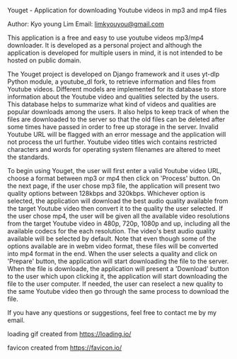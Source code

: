 
Youget - Application for downloading Youtube videos in mp3 and mp4 files

Author: Kyo young Lim
Email: limkyouyou@gmail.com

This application is a free and easy to use youtube videos mp3/mp4 downloader. It is developed as a personal project and although the application is developed for multiple users in mind, it is not intended to be hosted on public domain. 

The Youget project is developed on Django framework and it uses yt-dlp Python module, a youtube_dl fork, to retrieve information and files from Youtube videos. Different models are implemented for its database to store information about the Youtube video and qualities selected by the users. This database helps to summarize what kind of videos and qualities are popular downloads among the users. It also helps to keep track of when the files are downloaded to the server so that the old files can be deleted after some times have passed in order to free up storage in the server. Invalid Youtube URL will be flagged with an error message and the application will not process the url further. Youtube video titles wich contains restricted characters and words for operating system filenames are altered to meet the standards.

To begin using Youget, the user will first enter a valid Youtube video URL, choose a format between mp3 or mp4 then click on 'Process' button. On the next page, if the user chose mp3 file, the application will present two quality options between 128kbps and 320kbps. Whichever option is selected, the application will download the best audio quality available from the target Youtube video then convert it to the quality the user selected. If the user chose mp4, the user will be given all the available video resolutions from the target Youtube video in 480p, 720p, 1080p and up, including all the available codecs for the each resolution. The video's best audio quality available will be selected by default. Note that even though some of the options available are in webm video format, these files will be converted into mp4 format in the end. When the user selects a quality and click on 'Prepare' button, the application will start downloading the file to the server. When the file is downloade, the application will present a 'Download' button to the user which upon clicking it, the application will start downloading the file to the user computer. If needed, the user can reselect a new quality to the same Youtube video then go through the same process to download the file.

If you have any questions or suggestions, feel free to contact me by my email.

loading gif created from https://loading.io/

favicon created from https://favicon.io/